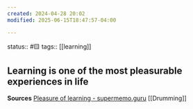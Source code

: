 ```yaml
---
created: 2024-04-28 20:02
modified: 2025-06-15T18:47:57-04:00

---
```

status:: #🟨
tags:: [[learning]]

## Learning is one of the most pleasurable experiences in life



**Sources**
[Pleasure of learning - supermemo.guru](https://supermemo.guru/wiki/Pleasure_of_learning)
[[Drumming]]
